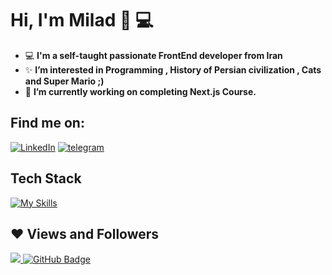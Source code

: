 
# Hi, I'm Milad 👋 💻 

- 💻  **I'm a self-taught passionate FrontEnd developer from Iran**
- ✨ **I’m interested in Programming , History of Persian civilization , Cats and Super Mario ;)**
- 🔭  **I’m currently working on completing Next.js Course.**




## Find me on:
[![LinkedIn](https://img.shields.io/badge/LinkedIn-%230077B5.svg?logo=linkedin&logoColor=white)](https://www.linkedin.com/in/milad-nz/) 
[![telegram](https://img.shields.io/badge/Telegram-2CA5E0?style=flat-squeare&logo=telegram&logoColor=white)](https://t.me/imiladev)  



## Tech Stack

[![My Skills](https://skillicons.dev/icons?i=html,css,js,react,redux,tailwind,vite,styledcomponents,vercel&perline=3)](https://skillicons.dev)



## ❤ Views and Followers
<a href="https://github.com/MiladNz/github-profile-views-counter">
    
<img src="https://komarev.com/ghpvc/?username=miladnz">
</a><a href="https://github.com/MiladNz?tab=followers"><img src="https://img.shields.io/github/followers/miladnz?label=Followers&style=social" alt="GitHub Badge"></a>



<!---
-------------waka
## WakaTime
<div>
    <h3 align="left"><a href="https://wakatime.com/@miladnz" target="blank"><img align="center" src="https://wakatime.com/static/img/wakatime.svg" alt="miladnz" height="30" width="30" /></a>
 WakaTime Activity: <img src="https://wakatime.com/badge/user/eda8ff47-82f5-4073-81c5-d2b8406b282e.svg" alt="miladnz" />
 </h3>
<img align="center" src="https://wakatime.com/share/@miladnz/bcae466d-8e3c-4257-919a-26f4a773e427.svg" alt="miladnz" />
</div>


---------------------
<div>
name: WakaTime
    
uses: lowlighter/metrics@latest

with:
  filename: metrics.plugin.wakatime.svg
  token: NOT_NEEDED
  base: ""
  plugin_wakatime: yes
  plugin_wakatime_sections: time, projects, projects-graphs, languages, languages-graphs, editors, os
  plugin_wakatime_token: ${}
</div>

---------

##  My Social
<div>
    
<a href="https://www.linkedin.com/in/milad-nz/">
    <img src="https://img.shields.io/badge/linkedin-%230077B5.svg?&style=for-the-badge&logo=linkedin&logoColor=white" />
</a>
<a href="https://t.me/miladn01">
    <img src="https://img.shields.io/badge/Telegram-2CA5E0?style=for-the-badge&logo=telegram&logoColor=white)" />
</a>

</div>

------------

## WakaTime
<div>
    <h3 align="left"><a href="https://wakatime.com/@miladnz" target="blank"><img align="center" src="https://wakatime.com/static/img/wakatime.svg" alt="miladnz" height="30" width="30" /></a>
 WakaTime Activity: <img src="https://wakatime.com/badge/user/eda8ff47-82f5-4073-81c5-d2b8406b282e.svg" alt="miladnz" />
 </h3>
<img align="center" src="https://wakatime.com/share/@miladnz/bcae466d-8e3c-4257-919a-26f4a773e427.svg" alt="miladnz" />
</div>

---!>


